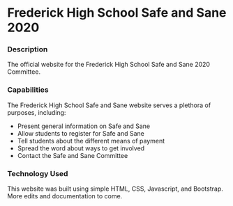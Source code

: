 # Frederick High School Safe and Sane 2020

### Description
The official website for the Frederick High School Safe and Sane 2020 Committee.

### Capabilities
The Frederick High School Safe and Sane website serves a plethora of purposes, including:
* Present general information on Safe and Sane
* Allow students to register for Safe and Sane
* Tell students about the different means of payment
* Spread the word about ways to get involved
* Contact the Safe and Sane Committee

### Technology Used
This website was built using simple HTML, CSS, Javascript, and Bootstrap. More edits and documentation to come.

